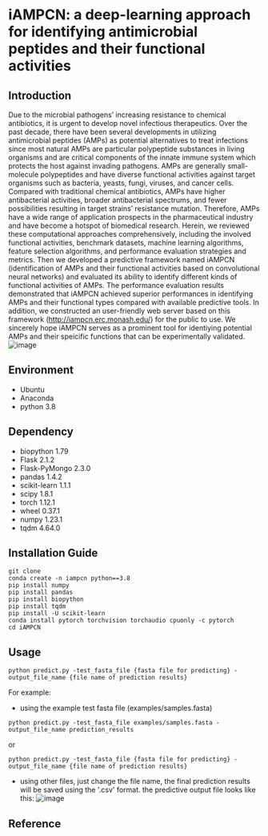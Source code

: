 # iAMPCN: a deep-learning approach for identifying antimicrobial peptides and their functional activities
## Introduction
Due to the microbial pathogens’ increasing resistance to chemical antibiotics, it is urgent to develop novel infectious therapeutics. 
Over the past decade, there have been several developments in utilizing antimicrobial peptides (AMPs) as potential alternatives to treat 
infections since most natural AMPs are particular polypeptide substances in living organisms and are critical components of the innate 
immune system which protects the host against invading pathogens. AMPs are generally small-molecule polypeptides and have diverse functional 
activities against target organisms such as bacteria, yeasts, fungi, viruses, and cancer cells. Compared with traditional chemical 
antibiotics, AMPs have higher antibacterial activities, broader antibacterial spectrums, and fewer possibilities resulting in target strains’ 
resistance mutation. Therefore, AMPs have a wide range of application prospects in the pharmaceutical industry and have become a hotspot 
of biomedical research.
Herein, we reviewed these computational approaches comprehensively, including the involved functional activities, benchmark datasets, machine 
learning algorithms, feature selection algorithms, and performance evaluation strategies and metrics. Then we developed a predictive 
framework named iAMPCN (identification of AMPs and their functional activities based on convolutional neural networks) and evaluated its 
ability to identify different kinds of functional activities of AMPs. The performance evaluation results demonstrated that iAMPCN achieved 
superior performances in identifying AMPs and their functional types compared with available predictive tools. In addition, we constructed 
an user-friendly web server based on this framework (http://iampcn.erc.monash.edu/) for the public to use. We sincerely hope iAMPCN serves 
as a prominent tool for identiying potential AMPs and their speicific functions that can be experimentally validated.
![image](https://user-images.githubusercontent.com/93033749/196317233-da4d5114-b32e-4df3-8f7c-08282a109cf5.png)
## Environment
* Ubuntu
* Anaconda
* python 3.8
## Dependency
* biopython                     1.79
* Flask                         2.1.2
* Flask-PyMongo                 2.3.0
* pandas                        1.4.2
* scikit-learn                  1.1.1
* scipy                         1.8.1
* torch                         1.12.1
* wheel                         0.37.1
* numpy                         1.23.1
* tqdm                          4.64.0
## Installation Guide
```
git clone 
conda create -n iampcn python==3.8
pip install numpy
pip install pandas
pip install biopython
pip install tqdm
pip install -U scikit-learn
conda install pytorch torchvision torchaudio cpuonly -c pytorch
cd iAMPCN
```
## Usage
```
python predict.py -test_fasta_file {fasta file for predicting} -output_file_name {file name of prediction results}
```
For example:
* using the example test fasta file (examples/samples.fasta)
```
python predict.py -test_fasta_file examples/samples.fasta -output_file_name prediction_results
```
or 
```
python predict.py -test_fasta_file {fasta file for predicting} -output_file_name {file name of prediction results}
```
* using other files, just change the file name, the final prediction results will be saved using the '.csv' format.
the predictive output file looks like this: 
![image](https://user-images.githubusercontent.com/93033749/196341873-2d8adec5-7464-4eb8-bd1d-345ec00902d8.png)
## Reference
